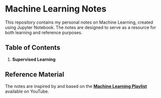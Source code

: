 # Machine Learning Notes

This repository contains my personal notes on Machine Learning, created using Jupyter Notebook. The notes are designed to serve as a resource for both learning and reference purposes.

## Table of Contents

1. **Supervised Learning**
   



## Reference Material

The notes are inspired by and based on the **[Machine Learning Playlist](https://youtube.com/playlist?list=PL2UML_KCiC0UlY7iCQDSiGDMovaupqc83&feature=shared)** available on YouTube. 

